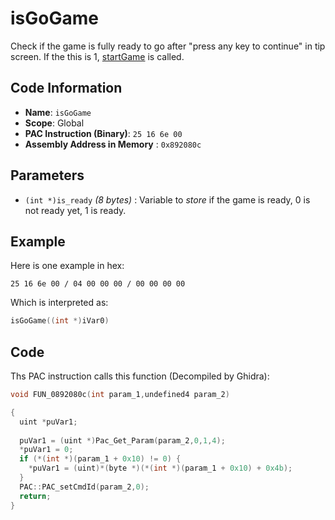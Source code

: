 # isGoGame

Check if the game is fully ready to go after "press any key to continue" in tip screen. If the this is 1, [startGame](./startgame.md) is called.

## Code Information

- **Name**: `isGoGame`
- **Scope**: Global
- **PAC Instruction (Binary)**: `25 16 6e 00`
- **Assembly Address in Memory** : `0x892080c`

## Parameters

- `(int *)is_ready` *(8 bytes)* : Variable to *store* if the game is ready, 0 is not ready yet, 1 is ready.

## Example

Here is one example in hex:

```25 16 6e 00 / 04 00 00 00 / 00 00 00 00```

Which is interpreted as:

```c
isGoGame((int *)iVar0)
```

## Code

Ths PAC instruction calls this function (Decompiled by Ghidra):

```c
void FUN_0892080c(int param_1,undefined4 param_2)

{
  uint *puVar1;
  
  puVar1 = (uint *)Pac_Get_Param(param_2,0,1,4);
  *puVar1 = 0;
  if (*(int *)(param_1 + 0x10) != 0) {
    *puVar1 = (uint)*(byte *)(*(int *)(param_1 + 0x10) + 0x4b);
  }
  PAC::PAC_setCmdId(param_2,0);
  return;
}
```

